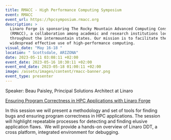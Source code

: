 ```yaml
---
title: RMACC - High Performance Computing Symposium
event: RMACC
event_url: https://hpcsymposium.rmacc.org
description: >
  Linaro Forge is sponsoring The Rocky Mountain Advanced Computing Consortium
  (RMACC), a collaboration among academic and research institutions located
  throughout the intermountain states. Our mission is to facilitate the
  widespread effective use of high-performance computing.
visual_date: "May 16-18 "
location: " Scottsdale, ARIZONA"
date: 2023-05-11 03:08:11 +02:00
event_date: 2023-05-16 10:30:11 +02:00
event_end_date: 2023-05-18 01:00:11 +02:00
image: /assets/images/content/rmacc-banner.png
event_type: presenter
---
```

Speaker:  Beau Paisley, Principal Solutions Architect at Linaro

[Ensuring Program Correctness in HPC Applications with Linaro Forge](https://sched.co/1MqIq)

In this session we will present a methodology and set of tools for finding bugs and ensuring program correctness in HPC applications. The session will highlight repeatable processes for detecting and finding elusive application flaws.  We will provide a hands-on overview of Linaro DDT, a cross platform, integrated environment for debugging.